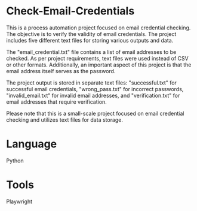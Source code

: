 # Check-Email-Credentials
This is a process automation project focused on email credential checking. The objective is to verify the validity of email credentials. The project includes five different text files for storing various outputs and data.

The "email_credential.txt" file contains a list of email addresses to be checked. As per project requirements, text files were used instead of CSV or other formats. Additionally, an important aspect of this project is that the email address itself serves as the password.

The project output is stored in separate text files: "successful.txt" for successful email credentials, "wrong_pass.txt" for incorrect passwords, "invalid_email.txt" for invalid email addresses, and "verification.txt" for email addresses that require verification.

Please note that this is a small-scale project focused on email credential checking and utilizes text files for data storage.

# Language
Python

# Tools
Playwright
